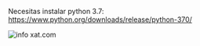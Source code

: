 
Necesitas instalar python 3.7: https://www.python.org/downloads/release/python-370/
<br>

<img title="info xat.com" src="https://i.imgur.com/BuJpcZf.png">

